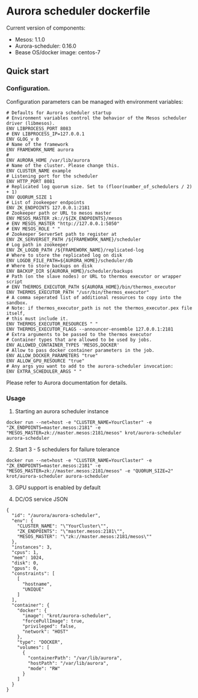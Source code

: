 # Aurora scheduler dockerfile

Current version of components:
- Mesos: 1.1.0
- Aurora-scheduler: 0.16.0
- Bease OS/docker image: centos-7

## Quick start

### Configuration.

Configuration parameters can be managed with environment variables:

```
# Defaults for Aurora scheduler startup
# Environment variables control the behavior of the Mesos scheduler driver (libmesos).
ENV LIBPROCESS_PORT 8083
# ENV LIBPROCESS_IP=127.0.0.1
ENV GLOG_v 0
# Name of the framework
ENV FRAMEWORK_NAME aurora
#
ENV AURORA_HOME /var/lib/aurora
# Name of the cluster. Please change this.
ENV CLUSTER_NAME example
# Listening port for the scheduler
ENV HTTP_PORT 8081
# Replicated log quorum size. Set to (floor(number_of_schedulers / 2) + 1)
ENV QUORUM_SIZE 1
# List of zookeeper endpoints
ENV ZK_ENDPOINTS 127.0.0.1:2181
# Zookeeper path or URL to mesos master
ENV MESOS_MASTER zk://${ZK_ENDPOINTS}/mesos
# ENV MESOS_MASTER "http://127.0.0.1:5050"
# ENV MESOS_ROLE " "
# Zookeeper ServerSet path to register at
ENV ZK_SERVERSET_PATH /${FRAMEWORK_NAME}/scheduler
# Log path in zookeeper
ENV ZK_LOGDB_PATH /${FRAMEWORK_NAME}/replicated-log
# Where to store the replicated log on disk
ENV LOGDB_FILE_PATH=${AURORA_HOME}/scheduler/db
# Where to store backups on disk
ENV BACKUP_DIR ${AURORA_HOME}/scheduler/backups
# Path (on the slave nodes) or URL to thermos executor or wrapper script
# ENV THERMOS_EXECUTOR_PATH ${AURORA_HOME}/bin/thermos_executor
ENV THERMOS_EXECUTOR_PATH "/usr/bin/thermos_executor"
# A comma seperated list of additional resources to copy into the sandbox.
# Note: if thermos_executor_path is not the thermos_executor.pex file itself,
# this must include it.
ENV THERMOS_EXECUTOR_RESOURCES " "
ENV THERMOS_EXECUTOR_FLAGS --announcer-ensemble 127.0.0.1:2181
# Extra arguments to be passed to the thermos executor
# Container types that are allowed to be used by jobs.
ENV ALLOWED_CONTAINER_TYPES 'MESOS,DOCKER'
# Allow to pass docker container parameters in the job.
ENV ALLOW_DOCKER_PARAMETERS "true"
ENV ALLOW_GPU_RESOURCE "true"
# Any args you want to add to the aurora-scheduler invocation:
ENV EXTRA_SCHEDULER_ARGS " "
```

Please refer to Aurora documentation for details.

### Usage

1. Starting an aurora scheduler instance

`docker run --net=host -e "CLUSTER_NAME=YourClaster" -e "ZK_ENDPOINTS=master.mesos:2181" -e "MESOS_MASTER=zk://master.mesos:2181/mesos" krot/aurora-scheduler aurora-scheduler`

2. Start 3 - 5 schedulers for failure tolerance

`docker run --net=host -e "CLUSTER_NAME=YourClaster" -e "ZK_ENDPOINTS=master.mesos:2181" -e "MESOS_MASTER=zk://master.mesos:2181/mesos" -e "QUORUM_SIZE=2" krot/aurora-scheduler aurora-scheduler`

3. GPU support is enabled by default

4. DC/OS service JSON

```
{
  "id": "/aurora/aurora-scheduler",
  "env": {
    "CLUSTER_NAME": "\"YourCluster\"",
    "ZK_ENDPOINTS": "\"master.mesos:2181\"",
    "MESOS_MASTER": "\"zk://master.mesos:2181/mesos\""
  },
  "instances": 3,
  "cpus": 1,
  "mem": 1024,
  "disk": 0,
  "gpus": 0,
  "constraints": [
    [
      "hostname",
      "UNIQUE"
    ]
  ],
  "container": {
    "docker": {
      "image": "krot/aurora-scheduler",
      "forcePullImage": true,
      "privileged": false,
      "network": "HOST"
    },
    "type": "DOCKER",
    "volumes": [
      {
        "containerPath": "/var/lib/aurora",
        "hostPath": "/var/lib/aurora",
        "mode": "RW"
      }
    ]
  }
}
```
